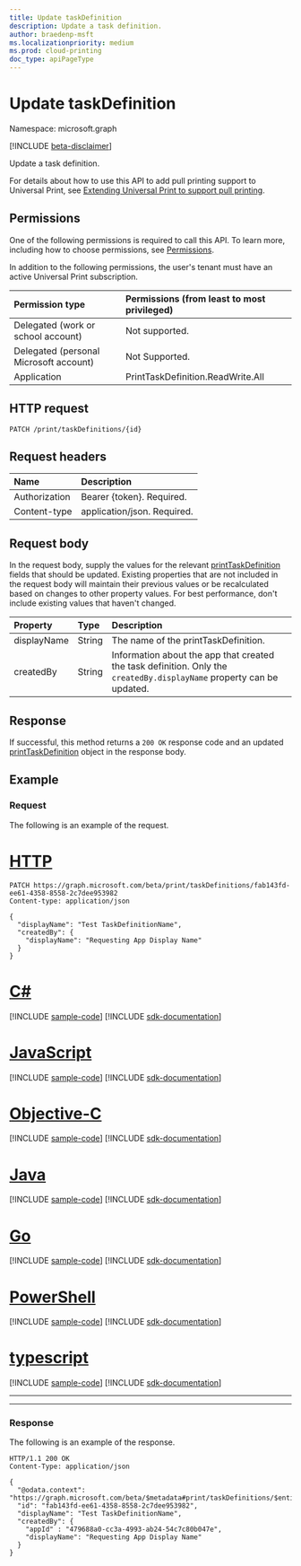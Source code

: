 ```yaml
---
title: Update taskDefinition
description: Update a task definition.
author: braedenp-msft
ms.localizationpriority: medium
ms.prod: cloud-printing
doc_type: apiPageType
---
```


# Update taskDefinition

Namespace: microsoft.graph

[!INCLUDE [beta-disclaimer](../../includes/beta-disclaimer.md)]

Update a task definition.

For details about how to use this API to add pull printing support to Universal Print, see [Extending Universal Print to support pull printing](/graph/universal-print-concept-overview#extending-universal-print-to-support-pull-printing).

## Permissions
One of the following permissions is required to call this API. To learn more, including how to choose permissions, see [Permissions](/graph/permissions-reference).

In addition to the following permissions, the user's tenant must have an active Universal Print subscription.

|Permission type | Permissions (from least to most privileged) |
|:---------------|:--------------------------------------------|
|Delegated (work or school account)| Not supported. |
|Delegated (personal Microsoft account)|Not Supported.|
|Application| PrintTaskDefinition.ReadWrite.All |

## HTTP request
<!-- { "blockType": "ignored" } -->
```http
PATCH /print/taskDefinitions/{id}
```

## Request headers
| Name      |Description|
|:----------|:----------|
| Authorization | Bearer {token}. Required. |
| Content-type  | application/json. Required.|

## Request body
In the request body, supply the values for the relevant [printTaskDefinition](../resources/printtaskdefinition.md) fields that should be updated. Existing properties that are not included in the request body will maintain their previous values or be recalculated based on changes to other property values. For best performance, don't include existing values that haven't changed.

| Property     | Type        | Description |
|:-------------|:------------|:------------|
|displayName|String|The name of the printTaskDefinition.|
|createdBy|String|Information about the app that created the task definition. Only the `createdBy.displayName` property can be updated.|

## Response
If successful, this method returns a `200 OK` response code and an updated [printTaskDefinition](../resources/printtaskdefinition.md) object in the response body.
## Example
### Request
The following is an example of the request.


# [HTTP](#tab/http)
<!-- {
  "blockType": "request",
  "name": "print_update_taskdefinition"
}-->
```msgraph-interactive
PATCH https://graph.microsoft.com/beta/print/taskDefinitions/fab143fd-ee61-4358-8558-2c7dee953982
Content-type: application/json

{
  "displayName": "Test TaskDefinitionName",
  "createdBy": {
    "displayName": "Requesting App Display Name"
  }
}
```
# [C#](#tab/csharp)
[!INCLUDE [sample-code](../includes/snippets/csharp/print-update-taskdefinition-csharp-snippets.md)]
[!INCLUDE [sdk-documentation](../includes/snippets/snippets-sdk-documentation-link.md)]

# [JavaScript](#tab/javascript)
[!INCLUDE [sample-code](../includes/snippets/javascript/print-update-taskdefinition-javascript-snippets.md)]
[!INCLUDE [sdk-documentation](../includes/snippets/snippets-sdk-documentation-link.md)]

# [Objective-C](#tab/objc)
[!INCLUDE [sample-code](../includes/snippets/objc/print-update-taskdefinition-objc-snippets.md)]
[!INCLUDE [sdk-documentation](../includes/snippets/snippets-sdk-documentation-link.md)]

# [Java](#tab/java)
[!INCLUDE [sample-code](../includes/snippets/java/print-update-taskdefinition-java-snippets.md)]
[!INCLUDE [sdk-documentation](../includes/snippets/snippets-sdk-documentation-link.md)]

# [Go](#tab/go)
[!INCLUDE [sample-code](../includes/snippets/go/print-update-taskdefinition-go-snippets.md)]
[!INCLUDE [sdk-documentation](../includes/snippets/snippets-sdk-documentation-link.md)]

# [PowerShell](#tab/powershell)
[!INCLUDE [sample-code](../includes/snippets/powershell/print-update-taskdefinition-powershell-snippets.md)]
[!INCLUDE [sdk-documentation](../includes/snippets/snippets-sdk-documentation-link.md)]

# [typescript](#tab/typescript)
[!INCLUDE [sample-code](../includes/snippets/typescript/print-update-taskdefinition-typescript-snippets.md)]
[!INCLUDE [sdk-documentation](../includes/snippets/snippets-sdk-documentation-link.md)]

---


---

### Response
The following is an example of the response.
<!-- {
  "blockType": "response",
  "truncated": true,
  "@odata.type": "microsoft.graph.printTaskDefinition"
}
-->
```http
HTTP/1.1 200 OK
Content-Type: application/json

{
  "@odata.context": "https://graph.microsoft.com/beta/$metadata#print/taskDefinitions/$entity",
  "id": "fab143fd-ee61-4358-8558-2c7dee953982",
  "displayName": "Test TaskDefinitionName",
  "createdBy": {
    "appId" : "479688a0-cc3a-4993-ab24-54c7c80b047e",
    "displayName": "Requesting App Display Name"
  }
}
```

<!-- uuid: 8fcb5dbc-d5aa-4681-8e31-b001d5168d79
2015-10-25 14:57:30 UTC -->
<!-- {
  "type": "#page.annotation",
  "description": "Update taskDefinition",
  "keywords": "",
  "section": "documentation",
  "tocPath": ""
}-->


